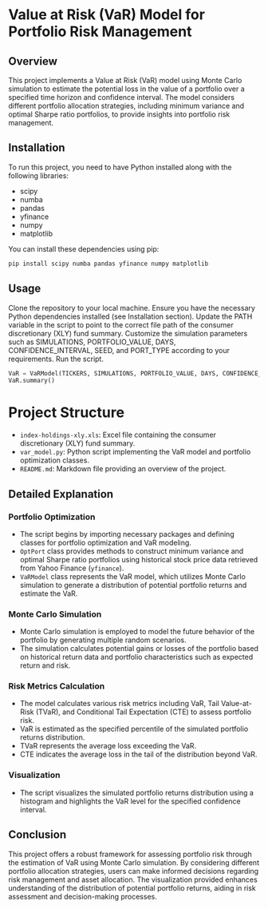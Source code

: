 # Value at Risk (VaR) Model for Portfolio Risk Management

## Overview
This project implements a Value at Risk (VaR) model using Monte Carlo simulation to estimate the potential loss in the value of a portfolio over a specified time horizon and confidence interval. The model considers different portfolio allocation strategies, including minimum variance and optimal Sharpe ratio portfolios, to provide insights into portfolio risk management.

## Installation
To run this project, you need to have Python installed along with the following libraries:

- scipy
- numba
- pandas
- yfinance
- numpy
- matplotlib

You can install these dependencies using pip:

```bash
pip install scipy numba pandas yfinance numpy matplotlib
```

## Usage
Clone the repository to your local machine.
Ensure you have the necessary Python dependencies installed (see Installation section).
Update the PATH variable in the script to point to the correct file path of the consumer discretionary (XLY) fund summary.
Customize the simulation parameters such as SIMULATIONS, PORTFOLIO_VALUE, DAYS, CONFIDENCE_INTERVAL, SEED, and PORT_TYPE according to your requirements.
Run the script.
```python
VaR = VaRModel(TICKERS, SIMULATIONS, PORTFOLIO_VALUE, DAYS, CONFIDENCE_INTERVAL, SEED, PORT_TYPE)
VaR.summary()
```

# Project Structure

- `index-holdings-xly.xls`: Excel file containing the consumer discretionary (XLY) fund summary.
- `var_model.py`: Python script implementing the VaR model and portfolio optimization classes.
- `README.md`: Markdown file providing an overview of the project.

## Detailed Explanation

### Portfolio Optimization
- The script begins by importing necessary packages and defining classes for portfolio optimization and VaR modeling.
- `OptPort` class provides methods to construct minimum variance and optimal Sharpe ratio portfolios using historical stock price data retrieved from Yahoo Finance (`yfinance`).
- `VaRModel` class represents the VaR model, which utilizes Monte Carlo simulation to generate a distribution of potential portfolio returns and estimate the VaR.

### Monte Carlo Simulation
- Monte Carlo simulation is employed to model the future behavior of the portfolio by generating multiple random scenarios.
- The simulation calculates potential gains or losses of the portfolio based on historical return data and portfolio characteristics such as expected return and risk.

### Risk Metrics Calculation
- The model calculates various risk metrics including VaR, Tail Value-at-Risk (TVaR), and Conditional Tail Expectation (CTE) to assess portfolio risk.
- VaR is estimated as the specified percentile of the simulated portfolio returns distribution.
- TVaR represents the average loss exceeding the VaR.
- CTE indicates the average loss in the tail of the distribution beyond VaR.

### Visualization
- The script visualizes the simulated portfolio returns distribution using a histogram and highlights the VaR level for the specified confidence interval.

## Conclusion
This project offers a robust framework for assessing portfolio risk through the estimation of VaR using Monte Carlo simulation. By considering different portfolio allocation strategies, users can make informed decisions regarding risk management and asset allocation. The visualization provided enhances understanding of the distribution of potential portfolio returns, aiding in risk assessment and decision-making processes.
